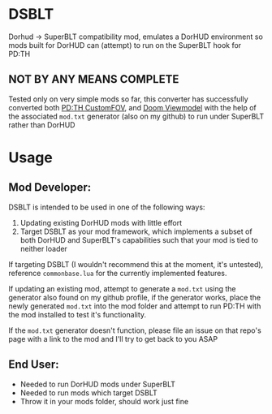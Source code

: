 # DSBLT

Dorhud -> SuperBLT compatibility mod, emulates a DorHUD environment so mods built for DorHUD can (attempt) to run on the SuperBLT hook for PD:TH

## NOT BY ANY MEANS COMPLETE
Tested only on very simple mods so far, this converter has successfully converted both [PD:TH CustomFOV](https://modworkshop.net/mod/23094), and [Doom Viewmodel](https://modworkshop.net/mod/28062) with the help of the associated `mod.txt` generator (also on my github) to run under SuperBLT rather than DorHUD

# Usage

## Mod Developer:
DSBLT is intended to be used in one of the following ways:
1) Updating existing DorHUD mods with little effort
2) Target DSBLT as your mod framework, which implements a subset of both DorHUD and SuperBLT's capabilities such that your mod is tied to neither loader

If targeting DSBLT (I wouldn't recommend this at the moment, it's untested), reference `commonbase.lua` for the currently implemented features.

If updating an existing mod, attempt to generate a `mod.txt` using the generator also found on my github profile, if the generator works, place the newly generated `mod.txt` into the mod folder and attempt to run PD:TH with the mod installed to test it's functionality.

If the `mod.txt` generator doesn't function, please file an issue on that repo's page with a link to the mod and I'll try to get back to you ASAP

## End User:
- Needed to run DorHUD mods under SuperBLT
- Needed to run mods which target DSBLT
- Throw it in your mods folder, should work just fine